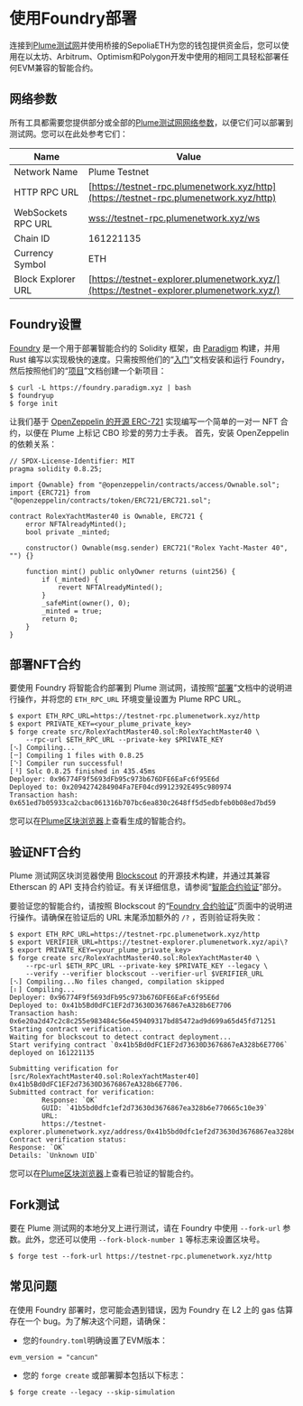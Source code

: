 # 使用Foundry部署

连接到[Plume测试网](../zhun-bei-gong-zuo/lian-jie-dao-plume.md)并使用桥接的SepoliaETH为您的钱包提供资金后，您可以使用在以太坊、Arbitrum、Optimism和Polygon开发中使用的相同工具轻松部署任何EVM兼容的智能合约。

## 网络参数

所有工具都需要您提供部分或全部的[Plume测试网网络参数](https://docs.plumenetwork.xyz/plume/developer-resources/network-parameters)，以便它们可以部署到测试网。您可以在此处参考它们：

| Name               | Value                                                                                    |
| ------------------ | ---------------------------------------------------------------------------------------- |
| Network Name       | Plume Testnet                                                                            |
| HTTP RPC URL       | [https://testnet-rpc.plumenetwork.xyz/http](https://testnet-rpc.plumenetwork.xyz/http)   |
| WebSockets RPC URL | [wss://testnet-rpc.plumenetwork.xyz/ws](wss://testnet-rpc.plumenetwork.xyz/ws)           |
| Chain ID           | 161221135                                                                                |
| Currency Symbol    | ETH                                                                                      |
| Block Explorer URL | [https://testnet-explorer.plumenetwork.xyz/](https://testnet-explorer.plumenetwork.xyz/) |

## Foundry设置

[Foundry](https://getfoundry.sh/) 是一个用于部署智能合约的 Solidity 框架，由 [Paradigm](https://paradigm.xyz/) 构建，并用 Rust 编写以实现极快的速度。只需按照他们的“[入门](https://book.getfoundry.sh/getting-started/installation)”文档安装和运行 Foundry，然后按照他们的“[项目](https://book.getfoundry.sh/projects/creating-a-new-project)”文档创建一个新项目：

```
$ curl -L https://foundry.paradigm.xyz | bash
$ foundryup
$ forge init
```

让我们基于 [OpenZeppelin 的开源 ERC-721](https://docs.openzeppelin.com/contracts/4.x/erc721) 实现编写一个简单的一对一 NFT 合约，以便在 Plume 上标记 CBO 珍爱的劳力士手表。 首先，安装 OpenZeppelin 的依赖关系：

```
// SPDX-License-Identifier: MIT
pragma solidity 0.8.25;

import {Ownable} from "@openzeppelin/contracts/access/Ownable.sol";
import {ERC721} from "@openzeppelin/contracts/token/ERC721/ERC721.sol";

contract RolexYachtMaster40 is Ownable, ERC721 {
    error NFTAlreadyMinted();
    bool private _minted;

    constructor() Ownable(msg.sender) ERC721("Rolex Yacht-Master 40", "") {}

    function mint() public onlyOwner returns (uint256) {
        if (_minted) {
            revert NFTAlreadyMinted();
        }
        _safeMint(owner(), 0);
        _minted = true;
        return 0;
    }
}
```

## 部署NFT合约

要使用 Foundry 将智能合约部署到 Plume 测试网，请按照“[部署](https://book.getfoundry.sh/forge/deploying)”文档中的说明进行操作，并将您的 `ETH_RPC_URL` 环境变量设置为 Plume RPC URL。

```
$ export ETH_RPC_URL=https://testnet-rpc.plumenetwork.xyz/http
$ export PRIVATE_KEY=<your_plume_private_key>
$ forge create src/RolexYachtMaster40.sol:RolexYachtMaster40 \
    --rpc-url $ETH_RPC_URL --private-key $PRIVATE_KEY
[⠢] Compiling...
[⠒] Compiling 1 files with 0.8.25
[⠑] Compiler run successful!
[⠘] Solc 0.8.25 finished in 435.45ms
Deployer: 0x96774F9f5693dFb95c973b676DFE6EaFc6f95E6d
Deployed to: 0x2094274284904Fa7EF04cd9912392E495c980974
Transaction hash: 0x651ed7b05933ca2cbac061316b707bc6ea830c2648ff5d5edbfeb0b08ed7bd59
```

您可以在[Plume区块浏览器](https://plume-testnet.explorer.caldera.xyz/address/0x2094274284904Fa7EF04cd9912392E495c980974)上查看生成的智能合约。

## 验证NFT合约

Plume 测试网区块浏览器使用 [Blockscout](https://www.blockscout.com/) 的开源技术构建，并通过其兼容 Etherscan 的 API 支持合约验证。有关详细信息，请参阅“[智能合约验证](https://docs.plumenetwork.xyz/plume/developer-resources/smart-contract-verification)”部分。

要验证您的智能合约，请按照 Blockscout 的“[Foundry 合约验证](https://docs.blockscout.com/for-users/verifying-a-smart-contract/openzeppelin-contract-verification#foundry-forge)”页面中的说明进行操作。请确保在验证后的 URL 末尾添加额外的 `/?` ，否则验证将失败：

```
$ export ETH_RPC_URL=https://testnet-rpc.plumenetwork.xyz/http
$ export VERIFIER_URL=https://testnet-explorer.plumenetwork.xyz/api\?
$ export PRIVATE_KEY=<your_plume_private_key>
$ forge create src/RolexYachtMaster40.sol:RolexYachtMaster40 \
    --rpc-url $ETH_RPC_URL --private-key $PRIVATE_KEY --legacy \
    --verify --verifier blockscout --verifier-url $VERIFIER_URL
[⠢] Compiling...No files changed, compilation skipped
[⠆] Compiling...
Deployer: 0x96774F9f5693dFb95c973b676DFE6EaFc6f95E6d
Deployed to: 0x41b5Bd0dFC1EF2d73630D3676867eA328b6E7706
Transaction hash: 0x6e20a2d47c2c8c255e983484c56e459409317bd85472ad9d699a65d45fd71251
Starting contract verification...
Waiting for blockscout to detect contract deployment...
Start verifying contract `0x41b5Bd0dFC1EF2d73630D3676867eA328b6E7706` deployed on 161221135

Submitting verification for [src/RolexYachtMaster40.sol:RolexYachtMaster40] 0x41b5Bd0dFC1EF2d73630D3676867eA328b6E7706.
Submitted contract for verification:
        Response: `OK`
        GUID: `41b5bd0dfc1ef2d73630d3676867ea328b6e770665c10e39`
        URL:
        https://testnet-explorer.plumenetwork.xyz/address/0x41b5bd0dfc1ef2d73630d3676867ea328b6e7706
Contract verification status:
Response: `OK`
Details: `Unknown UID`
```

您可以在[Plume区块浏览器](https://plume-testnet.explorer.caldera.xyz/address/0x41b5Bd0dFC1EF2d73630D3676867eA328b6E7706)上查看已验证的智能合约。

## Fork测试

要在 Plume 测试网的本地分叉上进行测试，请在 Foundry 中使用 `--fork-url` 参数。此外，您还可以使用 `--fork-block-number 1` 等标志来设置区块号。

```
$ forge test --fork-url https://testnet-rpc.plumenetwork.xyz/http
```

## 常见问题

在使用 Foundry 部署时，您可能会遇到错误，因为 Foundry 在 L2 上的 gas 估算存在一个 bug。为了解决这个问题，请确保：

* 您的`foundry.toml`明确设置了EVM版本：

```
evm_version = "cancun"
```

* 您的 `forge create` 或部署脚本包括以下标志：

```
$ forge create --legacy --skip-simulation
```
